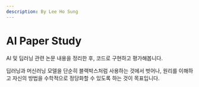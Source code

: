 ```yaml
---
description: By Lee Ho Sung
---
```


# AI Paper Study

AI 및 딥러닝 관련 논문 내용을 정리한 후, 코드로 구현하고 평가해봅니다.

딥러닝과 머신러닝 모델을 단순히 블랙박스처럼 사용하는 것에서 벗어나, 원리를 이해하고 자신의 방법을 수학적으로 정당화할 수 있도록 하는 것이 목표입니다.

